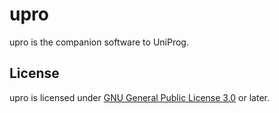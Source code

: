 # upro

upro is the companion software to UniProg.

## License

upro is licensed under [GNU General Public License 3.0](https://www.gnu.org/licenses/gpl-3.0.en.html) or later.